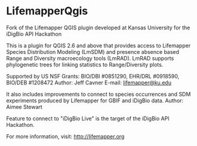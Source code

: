 # LifemapperQgis
Fork of the Lifemapper QGIS plugin developed at Kansas University for the iDigBio API Hackathon

This is a plugin for QGIS 2.6 and above that provides access to Lifemapper Species Distribution Modeling (LmSDM) and presence absence based Range and Diversity macroecology tools (LmRAD). LmRAD supports phylogenetic trees for linking statistics to Range/Diversity plots.

Supported by US NSF Grants:  BIO/DBI #0851290, EHR/DRL #0918590, BIO/DEB #1208472
Author: Jeff Cavner
E-mail: lifemapper@ku.edu

It also includes improvements to connect to species occurrences and SDM experiments produced by Lifemapper for GBIF and iDigBio data.
Author: Aimee Stewart

Feature to connect to "iDigBio Live" is the target of the iDigBio API Hackathon.

For more information, visit: http://lifemapper.org
